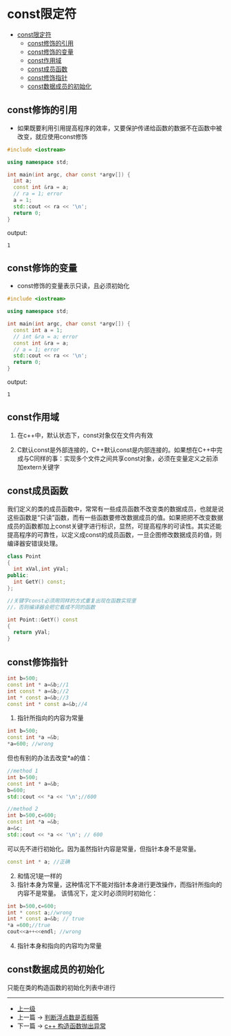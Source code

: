 # const限定符


<!-- @import "[TOC]" {cmd="toc" depthFrom=1 depthTo=6 orderedList=false} -->
<!-- code_chunk_output -->

* [const限定符](#const限定符)
	* [const修饰的引用](#const修饰的引用)
	* [const修饰的变量](#const修饰的变量)
	* [const作用域](#const作用域)
	* [const成员函数](#const成员函数)
	* [const修饰指针](#const修饰指针)
	* [const数据成员的初始化](#const数据成员的初始化)

<!-- /code_chunk_output -->

## const修饰的引用
* 如果既要利用引用提高程序的效率，又要保护传递给函数的数据不在函数中被改变，就应使用const修饰

```c++
#include <iostream>

using namespace std;

int main(int argc, char const *argv[]) {
  int a;
  const int &ra = a;
  // ra = 1; error
  a = 1;
  std::cout << ra << '\n';
  return 0;
}
```

output:
```
1
```


## const修饰的变量

* const修饰的变量表示只读，且必须初始化

```c++
#include <iostream>

using namespace std;

int main(int argc, char const *argv[]) {
  const int a = 1;
  // int &ra = a; error
  const int &ra = a;
  // a = 1; error
  std::cout << ra << '\n';
  return 0;
}
```

output:
```
1
```

## const作用域
1. 在c++中，默认状态下，const对象仅在文件内有效

2. C默认const是外部连接的，C++默认const是内部连接的。如果想在C++中完成与C同样的事：实现多个文件之间共享const对象，必须在变量定义之前添加extern关键字


## const成员函数
我们定义的类的成员函数中，常常有一些成员函数不改变类的数据成员，也就是说这些函数是“只读”函数，而有一些函数要修改数据成员的值。如果把把不改变数据成员的函数都加上const关键字进行标识，显然，可提高程序的可读性。其实还能提高程序的可靠性，以定义成const的成员函数，一旦企图修改数据成员的值，则编译器安错误处理。

```c++
class Point
{
  int xVal,int yVal;
public:
  int GetY() const;
};

//关键字const必须用同样的方式重复出现在函数实现里
//，否则编译器会把它看成不同的函数

int Point::GetY() const
{
  return yVal;
}
```

## const修饰指针
```c++
int b=500;
const int * a=&b;//1
int const * a=&b;//2
int * const a=&b;//3
const int * const a=&b;//4
```
1. 指针所指向的内容为常量
```c++
int b=500;
const int *a =&b;
*a=600; //wrong
```
但也有别的办法去改变*a的值：
```c++
//method 1
int b=500;
const int * a=&b;
b=600;
std::cout << *a << '\n';//600

//method 2
int b=500,c=600;
const int *a =&b;
a=&c;
std::cout << *a << '\n'; // 600
```
可以先不进行初始化。因为虽然指针内容是常量，但指针本身不是常量。
```c++
const int * a; //正确
```

2. 和情况1是一样的
3. 指针本身为常量，这种情况下不能对指针本身进行更改操作，而指针所指向的内容不是常量。
该情况下，定义时必须同时初始化：
```c++
int b=500,c=600;
int * const a;//wrong
int * const a=&b; // true
*a =600;//true
cout<<a++<<endl; //wrong
```
4. 指针本身和指向的内容均为常量

## const数据成员的初始化
只能在类的构造函数的初始化列表中进行

---
- [上一级](README.md)
- 上一篇 -> [判断浮点数是否相等](compareDoubleFloat.md)
- 下一篇 -> [c++ 构造函数抛出异常](constructorThrowException.md)
